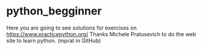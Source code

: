 # python_begginner
Here you are going to see solutions for exercises on https://www.practicepython.org/ Thanks Michele Pratusevich to do the web site to learn python. (mprat in GitHub)

